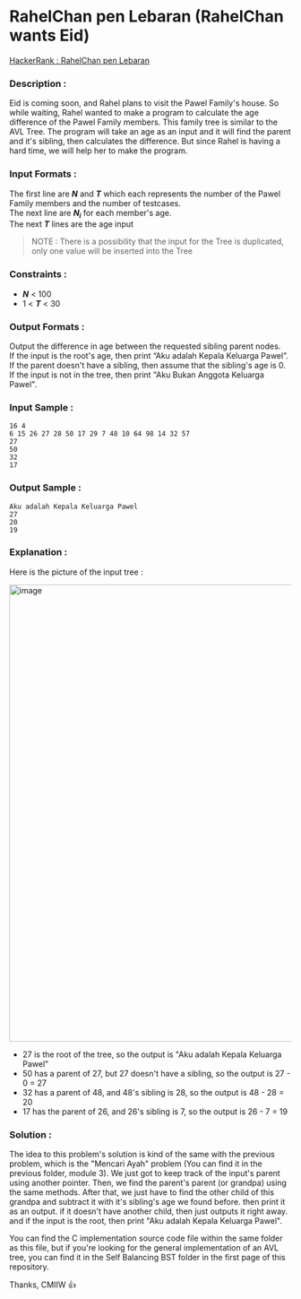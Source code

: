 # RahelChan pen Lebaran (RahelChan wants Eid)

[HackerRank : RahelChan pen Lebaran](https://www.hackerrank.com/contests/alpro-its-sd-m3-e-2022/challenges/rahelchan-pen-lebaran)

### Description :
Eid is coming soon, and Rahel plans to visit the Pawel Family's house. So while waiting, Rahel wanted to make a program to calculate the age difference of the Pawel Family members. This family tree is similar to the AVL Tree. The program will take an age as an input and it will find the parent and it's sibling, then calculates the difference. But since Rahel is having a hard time, we will help her to make the program.  

### Input Formats :
The first line are ***N*** and ***T*** which each represents the number of the Pawel Family members and the number of testcases.  
The next line are ***N<sub>i</sub>*** for each member's age.  
The next ***T*** lines are the age input  
> NOTE : There is a possibility that the input for the Tree is duplicated, only one value will be inserted into the Tree  
  
### Constraints :
- ***N*** < 100
- 1 < ***T*** < 30  

### Output Formats :
Output the difference in age between the requested sibling parent nodes.  
If the input is the root's age, then print “Aku adalah Kepala Keluarga Pawel”.  
If the parent doesn't have a sibling, then assume that the sibling's age is 0.  
If the input is not in the tree, then print "Aku Bukan Anggota Keluarga Pawel".  

### Input Sample :
```
16 4
6 15 26 27 28 50 17 29 7 48 10 64 98 14 32 57
27
50
32
17
```  

### Output Sample :
```
Aku adalah Kepala Keluarga Pawel
27
20
19
```  

### Explanation :
Here is the picture of the input tree :
  
<img width="816" alt="image" src="https://user-images.githubusercontent.com/105977864/209709197-bdd16679-c840-48bd-97dd-73e676b8bb09.png">  
  
- 27 is the root of the tree, so the output is "Aku adalah Kepala Keluarga Pawel"
- 50 has a parent of 27, but 27 doesn't have a sibling, so the output is 27 - 0 = 27
- 32 has a parent of 48, and 48's sibling is 28, so the output is 48 - 28 = 20
- 17 has the parent of 26, and 26's sibling is 7, so the output is 26 - 7 = 19  

### Solution : 
The idea to this problem's solution is kind of the same with the previous problem, which is the "Mencari Ayah" problem (You can find it in the previous folder, module 3). We just got to keep track of the input's parent using another pointer. Then, we find the parent's parent (or grandpa) using the same methods. After that, we just have to find the other child of this grandpa and subtract it with it's sibling's age we found before. then print it as an output. if it doesn't have another child, then just outputs it right away. and if the input is the root, then print "Aku adalah Kepala Keluarga Pawel".  

You can find the C implementation source code file within the same folder as this file, but if you're looking for the general implementation of an AVL tree, you can find it in the Self Balancing BST folder in the first page of this repository.  

Thanks, CMIIW :thumbsup:

